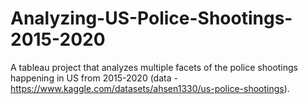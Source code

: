 # Analyzing-US-Police-Shootings-2015-2020
A tableau project that analyzes multiple facets of the police shootings happening in US from 2015-2020 (data - https://www.kaggle.com/datasets/ahsen1330/us-police-shootings).  
